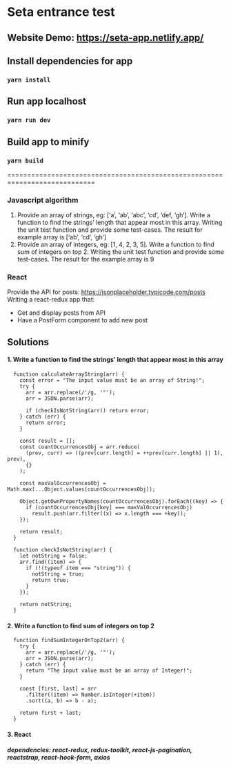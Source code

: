 # Seta entrance test

## Website Demo: https://seta-app.netlify.app/

## Install dependencies for app

### `yarn install`

## Run app localhost

### `yarn run dev`

## Build app to minify

### `yarn build`

============================================================================

### Javascript algorithm

1. Provide an array of strings, eg: [‘a’, ‘ab’, ‘abc’, ‘cd’, ‘def, ‘gh’]. Write a function to find the strings’ length that appear most in this array. Writing the unit test function and provide some test-cases. The result for example array is [‘ab’, ‘cd’, ‘gh’]
2. Provide an array of integers, eg: [1, 4, 2, 3, 5]. Write a function to find sum of integers on top 2. Writing the unit test function and provide some test-cases. The result for the example array is 9

### React

Provide the API for posts: https://jsonplaceholder.typicode.com/posts
Writing a react-redux app that:

- Get and display posts from API
- Have a PostForm component to add new post

## Solutions

#### 1. Write a function to find the strings’ length that appear most in this array
```
  function calculateArrayString(arr) {
    const error = "The input value must be an array of String!";
    try {
      arr = arr.replace(/'/g, '"');
      arr = JSON.parse(arr);

      if (checkIsNotString(arr)) return error;
    } catch (err) {
      return error;
    }

    const result = [];
    const countOccurrencesObj = arr.reduce(
      (prev, curr) => ((prev[curr.length] = ++prev[curr.length] || 1), prev),
      {}
    );

    const maxValOccurrencesObj = Math.max(...Object.values(countOccurrencesObj));

    Object.getOwnPropertyNames(countOccurrencesObj).forEach((key) => {
      if (countOccurrencesObj[key] === maxValOccurrencesObj)
        result.push(arr.filter((x) => x.length === +key));
    });

    return result;
  }

  function checkIsNotString(arr) {
    let notString = false;
    arr.find((item) => {
      if (!(typeof item === "string")) {
        notString = true;
        return true;
      }
    });

    return notString;
  }
```
#### 2. Write a function to find sum of integers on top 2
```
  function findSumIntegerOnTop2(arr) {
    try {
      arr = arr.replace(/'/g, '"');
      arr = JSON.parse(arr);
    } catch (err) {
      return "The input value must be an array of Integer!";
    }

    const [first, last] = arr
      .filter((item) => Number.isInteger(+item))
      .sort((a, b) => b - a);

    return first + last;
  }
```
#### 3. React
##### dependencies: react-redux, redux-toolkit, react-js-pagination, reactstrap, react-hook-form, axios